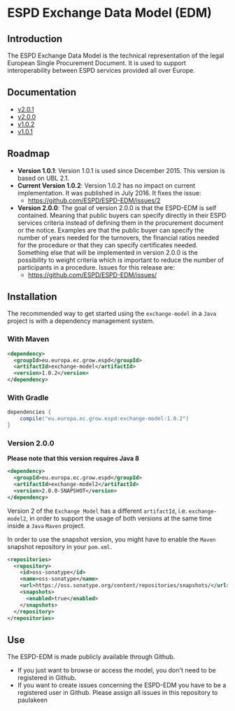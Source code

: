 # ESPD Exchange Data Model (EDM)

## Introduction

The ESPD Exchange Data Model is the technical representation of the legal European Single Procurement Document. It is used to support interoperability between ESPD services provided all over Europe.

## Documentation

* [v2.0.1](https://espd.github.io/ESPD-EDM/v2.0.1/)
* [v2.0.0](https://espd.github.io/ESPD-EDM/v2.0.0/)
* [v1.0.2](https://espd.github.io/ESPD-EDM/v1.0.2/)
* [v1.0.1](https://github.com/ESPD/ESPD-EDM/blob/1.0.1/docs/src/main/asciidoc/index.adoc)

## Roadmap

* **Version 1.0.1**: Version 1.0.1 is used since December 2015. This version is based on UBL 2.1.
* **Current Version 1.0.2**: Version 1.0.2 has no impact on current implementation. It was published in July 2016. It fixes the issue: 
  * https://github.com/ESPD/ESPD-EDM/issues/2
* **Version 2.0.0**: The goal of version 2.0.0 is that the ESPD-EDM is self contained. Meaning that public buyers can specify directly in their ESPD services criteria instead of defining them in the procurement document or the notice. Examples are that the public buyer can specify the number of years needed for the turnovers, the financial ratios needed for the procedure or that they can specify certificates needed. Something else that will be implemented in version 2.0.0 is the possibility to weight criteria which is important to reduce the number of participants in a procedure. Issues for this release are:
  * https://github.com/ESPD/ESPD-EDM/issues/
  
## Installation

The recommended way to get started using the `exchange-model` in a `Java` project is with a dependency management system.

### With Maven

```xml
<dependency>
  <groupId>eu.europa.ec.grow.espd</groupId>
  <artifactId>exchange-model</artifactId>
  <version>1.0.2</version>
</dependency>
```

### With Gradle

```groovy
dependencies {
    compile("eu.europa.ec.grow.espd:exchange-model:1.0.2")
}
```

### Version 2.0.0

**Please note that this version requires Java 8**

```xml
<dependency>
  <groupId>eu.europa.ec.grow.espd</groupId>
  <artifactId>exchange-model2</artifactId>
  <version>2.0.0-SNAPSHOT</version>
</dependency>
```

Version 2 of the `Exchange Model` has a different `artifactId`, i.e. `exchange-model2`, in order to support 
the usage of both versions at the same time inside a `Java` `Maven` project.

In order to use the snapshot version, you might have to enable the `Maven` snapshot repository in your `pom.xml`.


```xml
<repositories>
  <repository>
    <id>oss-sonatype</id>
    <name>oss-sonatype</name>
    <url>https://oss.sonatype.org/content/repositories/snapshots/</url>
    <snapshots>
      <enabled>true</enabled>
    </snapshots>
  </repository>
</repositories>
```

## Use
The ESPD-EDM is made publicly available through Github. 
* If you just want to browse or access the model, you don't need to be registered in Github.
* If you want to create issues concerning the ESPD-EDM you have to be a registered user in Github. Please assign all issues in this repository to paulakeen
